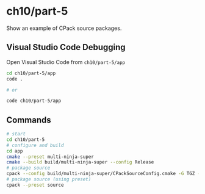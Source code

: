 # ch10/part-5

Show an example of CPack source packages.

## Visual Studio Code Debugging

Open Visual Studio Code from `ch10/part-5/app`

```bash
cd ch10/part-5/app
code .

# or

code ch10/part-5/app
```

## Commands

```bash
# start
cd ch10/part-5
# configure and build
cd app
cmake --preset multi-ninja-super
cmake --build build/multi-ninja-super --config Release
# package source
cpack --config build/multi-ninja-super/CPackSourceConfig.cmake -G TGZ -B package-source
# package source (using preset)
cpack --preset source
```
